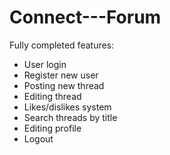 # Connect---Forum

Fully completed features:

- User login
- Register new user
- Posting new thread
- Editing thread
- Likes/dislikes system
- Search threads by title
- Editing profile
- Logout
